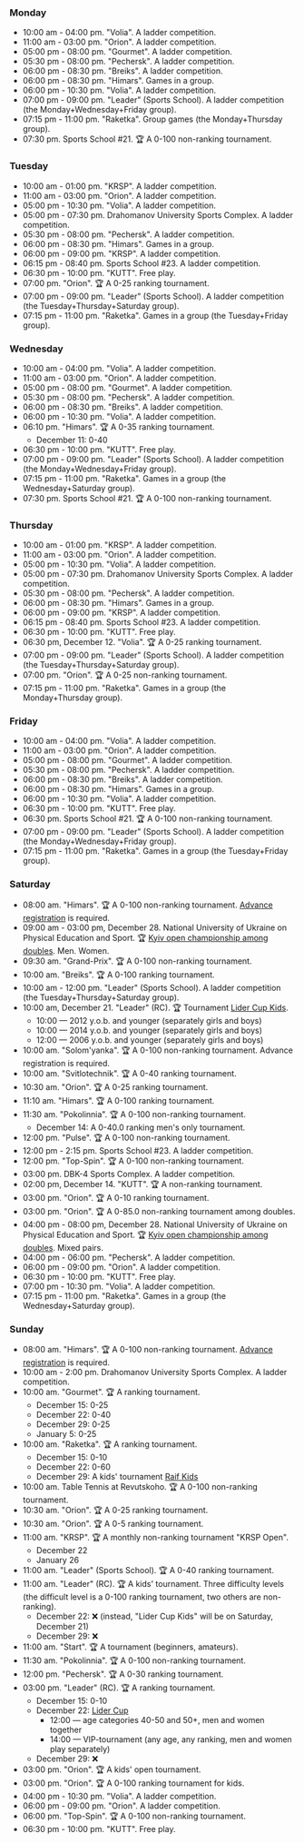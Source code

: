 
<h3 id="monday">Monday</h3>

* 10:00 am - 04:00 pm. "Volia". A ladder competition.
* 11:00 am - 03:00 pm. "Orion". A ladder competition.
* 05:00 pm - 08:00 pm. "Gourmet". A ladder competition.
* 05:30 pm - 08:00 pm. "Pechersk". A ladder competition.
* 06:00 pm - 08:30 pm. "Breiks". A ladder competition.
* 06:00 pm - 08:30 pm. "Himars". Games in a group.
* 06:00 pm - 10:30 pm. "Volia". A ladder competition.
* 07:00 pm - 09:00 pm. "Leader" (Sports School). A ladder competition (the Monday+Wednesday+Friday group).
* 07:15 pm - 11:00 pm. "Raketka". Group games (the Monday+Thursday group).
* 07:30 pm. Sports School #21. 🏆 A 0-100 non-ranking tournament.

<h3 id="tuesday">Tuesday</h3>

* 10:00 am - 01:00 pm. "KRSP". A ladder competition.
* 11:00 am - 03:00 pm. "Orion". A ladder competition.
* 05:00 pm - 10:30 pm. "Volia". A ladder competition.
* 05:00 pm - 07:30 pm. Drahomanov University Sports Complex. A ladder competition.
* 05:30 pm - 08:00 pm. "Pechersk". A ladder competition.
* 06:00 pm - 08:30 pm. "Himars". Games in a group.
* 06:00 pm - 09:00 pm. "KRSP". A ladder competition.
* 06:15 pm - 08:40 pm. Sports School #23. A ladder competition.
* 06:30 pm - 10:00 pm. "KUTT". Free play.
* 07:00 pm. "Orion". 🏆 A 0-25 ranking tournament.
* 07:00 pm - 09:00 pm. "Leader" (Sports School). A ladder competition (the Tuesday+Thursday+Saturday group).
* 07:15 pm - 11:00 pm. "Raketka". Games in a group (the Tuesday+Friday group).

<h3 id="wednesday">Wednesday</h3>

* 10:00 am - 04:00 pm. "Volia". A ladder competition.
* 11:00 am - 03:00 pm. "Orion". A ladder competition.
* 05:00 pm - 08:00 pm. "Gourmet". A ladder competition.
* 05:30 pm - 08:00 pm. "Pechersk". A ladder competition.
* 06:00 pm - 08:30 pm. "Breiks". A ladder competition.
* 06:00 pm - 10:30 pm. "Volia". A ladder competition.
* 06:10 pm. "Himars". 🏆 A 0-35 ranking tournament.
  * December 11: 0-40
* 06:30 pm - 10:00 pm. "KUTT". Free play.
* 07:00 pm - 09:00 pm. "Leader" (Sports School). A ladder competition (the Monday+Wednesday+Friday group).
* 07:15 pm - 11:00 pm. "Raketka". Games in a group (the Wednesday+Saturday group).
* 07:30 pm. Sports School #21. 🏆 A 0-100 non-ranking tournament.

<h3 id="thursday">Thursday</h3>

* 10:00 am - 01:00 pm. "KRSP". A ladder competition.
* 11:00 am - 03:00 pm. "Orion". A ladder competition.
* 05:00 pm - 10:30 pm. "Volia". A ladder competition.
* 05:00 pm - 07:30 pm. Drahomanov University Sports Complex. A ladder competition.
* 05:30 pm - 08:00 pm. "Pechersk". A ladder competition.
* 06:00 pm - 08:30 pm. "Himars". Games in a group.
* 06:00 pm - 09:00 pm. "KRSP". A ladder competition.
* 06:15 pm - 08:40 pm. Sports School #23. A ladder competition.
* 06:30 pm - 10:00 pm. "KUTT". Free play.
* 06:30 pm, December 12. "Volia". 🏆 A 0-25 ranking tournament.
* 07:00 pm - 09:00 pm. "Leader" (Sports School). A ladder competition (the Tuesday+Thursday+Saturday group).
* 07:00 pm. "Orion". 🏆 A 0-25 non-ranking tournament.
* 07:15 pm - 11:00 pm. "Raketka". Games in a group (the Monday+Thursday group).

<h3 id="friday">Friday</h3>

* 10:00 am - 04:00 pm. "Volia". A ladder competition.
* 11:00 am - 03:00 pm. "Orion". A ladder competition.
* 05:00 pm - 08:00 pm. "Gourmet". A ladder competition.
* 05:30 pm - 08:00 pm. "Pechersk". A ladder competition.
* 06:00 pm - 08:30 pm. "Breiks". A ladder competition.
* 06:00 pm - 08:30 pm. "Himars". Games in a group.
* 06:00 pm - 10:30 pm. "Volia". A ladder competition.
* 06:30 pm - 10:00 pm. "KUTT". Free play.
* 06:30 pm. Sports School #21. 🏆 A 0-100 non-ranking tournament.
* 07:00 pm - 09:00 pm. "Leader" (Sports School). A ladder competition (the Monday+Wednesday+Friday group).
* 07:15 pm - 11:00 pm. "Raketka". Games in a group (the Tuesday+Friday group).

<h3 id="saturday">Saturday</h3>

* 08:00 am. "Himars". 🏆 A 0-100 non-ranking tournament. [Advance registration](https://t.me/+yOOJ3CrdhyBjNzhi) is required.
* 09:00 am - 03:00 pm, December 28. National University of Ukraine on Physical Education and Sport. 🏆 [Kyiv open championship among doubles](https://t.me/ttkiev/511). Men. Women.
* 09:30 am. "Grand-Prix". 🏆 A 0-100 non-ranking tournament.
* 10:00 am. "Breiks". 🏆 A 0-100 ranking tournament.
* 10:00 am - 12:00 pm. "Leader" (Sports School). A ladder competition (the Tuesday+Thursday+Saturday group).
* 10:00 am, December 21. "Leader" (RC). 🏆 Tournament [Lider Cup Kids](https://t.me/c/2033495364/427).
  * 10:00 &mdash; 2012 y.o.b. and younger (separately girls and boys)
  * 10:00 &mdash; 2014 y.o.b. and younger (separately girls and boys)
  * 12:00 &mdash; 2006 y.o.b. and younger (separately girls and boys)
* 10:00 am. "Solom'yanka". 🏆 A 0-100 non-ranking tournament. Advance registration is required.
* 10:00 am. "Svitlotechnik". 🏆 A 0-40 ranking tournament.
* 10:30 am. "Orion". 🏆 A 0-25 ranking tournament.
* 11:10 am. "Himars". 🏆 A 0-100 ranking tournament.
* 11:30 am. "Pokolinnia". 🏆 A 0-100 non-ranking tournament.
  * December 14: A 0-40.0 ranking men's only tournament.
* 12:00 pm. "Pulse". 🏆 A 0-100 non-ranking tournament.
* 12:00 pm - 2:15 pm. Sports School #23. A ladder competition.
* 12:00 pm. "Top-Spin". 🏆 A 0-100 non-ranking tournament.
* 03:00 pm. DBK-4 Sports Complex. A ladder competition.
* 02:00 pm, December 14. "KUTT". 🏆 A non-ranking tournament.
* 03:00 pm. "Orion". 🏆 A 0-10 ranking tournament.
* 03:00 pm. "Orion". 🏆 A 0-85.0 non-ranking tournament among doubles.
* 04:00 pm - 08:00 pm, December 28. National University of Ukraine on Physical Education and Sport. 🏆 [Kyiv open championship among doubles](https://t.me/ttkiev/511). Mixed pairs.
* 04:00 pm - 06:00 pm. "Pechersk". A ladder competition.
* 06:00 pm - 09:00 pm. "Orion". A ladder competition.
* 06:30 pm - 10:00 pm. "KUTT". Free play.
* 07:00 pm - 10:30 pm. "Volia". A ladder competition.
* 07:15 pm - 11:00 pm. "Raketka". Games in a group (the Wednesday+Saturday group).

<h3 id="sunday">Sunday</h3>

* 08:00 am. "Himars". 🏆 A 0-100 non-ranking tournament. [Advance registration](https://t.me/+yOOJ3CrdhyBjNzhi) is required.
* 10:00 am - 2:00 pm. Drahomanov University Sports Complex. A ladder competition.
* 10:00 am. "Gourmet". 🏆 A ranking tournament.
  * December 15: 0-25
  * December 22: 0-40
  * December 29: 0-25
  * January 5: 0-25
* 10:00 am. "Raketka". 🏆 A ranking tournament.
  * December 15: 0-10
  * December 22: 0-60
  * December 29: A kids' tournament [Raif Kids](https://t.me/c/1981806449/943)
* 10:00 am. Table Tennis at Revutskoho. 🏆 A 0-100 non-ranking tournament.
* 10:30 am. "Orion". 🏆 A 0-25 ranking tournament.
* 10:30 am. "Orion". 🏆 A 0-5 ranking tournament.
* 11:00 am. "KRSP". 🏆 A monthly non-ranking tournament "KRSP Open".
  * December 22
  * January 26
* 11:00 am. "Leader" (Sports School). 🏆 A 0-40 ranking tournament.
* 11:00 am. "Leader" (RC). 🏆 A kids' tournament. Three difficulty levels (the difficult level is a 0-100 ranking tournament, two others are non-ranking).
  * December 22: ❌ (instead, "Lider Cup Kids" will be on Saturday, December 21)
  * December 29: ❌
* 11:00 am. "Start". 🏆 A tournament (beginners, amateurs).
* 11:30 am. "Pokolinnia". 🏆 A 0-100 non-ranking tournament.
* 12:00 pm. "Pechersk". 🏆 A 0-30 ranking tournament.
* 03:00 pm. "Leader" (RC). 🏆 A ranking tournament.
  * December 15: 0-10
  * December 22: [Lider Cup](https://t.me/c/2053064289/690)
    * 12:00 &mdash; age categories 40-50 and 50+, men and women together
    * 14:00 &mdash; VIP-tournament (any age, any ranking, men and women play separately)
  * December 29: ❌
* 03:00 pm. "Orion". 🏆 A kids' open tournament.
* 03:00 pm. "Orion". 🏆 A 0-100 ranking tournament for kids.
* 04:00 pm - 10:30 pm. "Volia". A ladder competition.
* 06:00 pm - 09:00 pm. "Orion". A ladder competition.
* 06:00 pm. "Top-Spin". 🏆 A 0-100 non-ranking tournament.
* 06:30 pm - 10:00 pm. "KUTT". Free play.
